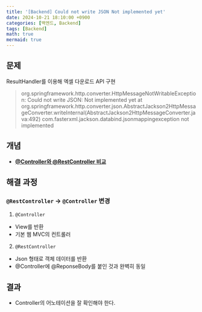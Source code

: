```yaml
---
title: '[Backend] Could not write JSON Not implemented yet'
date: 2024-10-21 18:10:00 +0900
categories: [백엔드, Backend]
tags: [Backend]
math: true
mermaid: true
---
```


## 문제
ResultHandler를 이용해 엑셀 다운로드 API 구현
> org.springframework.http.converter.HttpMessageNotWritableException: Could not write JSON: Not implemented yet at org.springframework.http.converter.json.AbstractJackson2HttpMessageConverter.writeInternal(AbstractJackson2HttpMessageConverter.java:492)
> com.fasterxml.jackson.databind.jsonmappingexception not implemented

## 개념
- [**@Controller와 @RestController 비교**](https://mangkyu.tistory.com/49)

## 해결 과정
### `@RestController` -> `@Controller` 변경
1. `@Controller`
- View를 반환
- 기본 웹 MVC의 컨트롤러

2. `@RestController`
- Json 형태로 객체 데이터를 반환
- @Controller에 @ReponseBody를 붙인 것과 완벽히 동일

## 결과
- Controller의 어노테이션을 잘 확인해야 한다.
